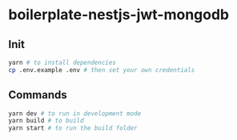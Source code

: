 # boilerplate-nestjs-jwt-mongodb

## Init

```sh
yarn # to install dependencies
cp .env.example .env # then set your own credentials
```

## Commands

```sh
yarn dev # to run in development mode
yarn build # to build
yarn start # to run the build folder
```
